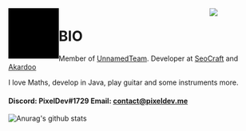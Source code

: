 <img align='left' src='https://raw.githubusercontent.com/pixeldev/pixeldev/master/sprites/Pixel.gif' width='20%'>
<img align='right' src='https://raw.githubusercontent.com/pixeldev/pixeldev/master/sprites/Fondo.gif' width='20%'>

# BIO
Member of [UnnamedTeam](https://github.com/unnamed). Developer at [SeoCraft](https://github.com/SeocraftNetwork) and [Akardoo](https://github.com/Akardoo)

I love Maths, develop in Java, play guitar and some instruments more.

#### Discord: PixelDev#1729 Email: contact@pixeldev.me

![Anurag's github stats](https://github-readme-stats.vercel.app/api?username=pixeldev&count_private=true)
